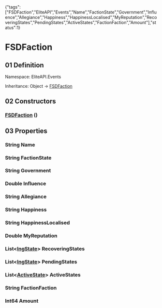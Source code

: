 {"tags":["FSDFaction","EliteAPI","Events","Name","FactionState","Government","Influence","Allegiance","Happiness","HappinessLocalised","MyReputation","RecoveringStates","PendingStates","ActiveStates","FactionFaction","Amount"],"status":1}

# FSDFaction

## 01 Definition

Namespace: <span class='code'>EliteAPI.Events</span>

Inheritance: <span class='code'>Object</span> → <span class='code'>[FSDFaction](../../EliteAPI/Events/FSDFaction.html)</span>

## 02 Constructors

### <span class='code'>[FSDFaction](../../EliteAPI/Events/FSDFaction.html)</span> ()

## 03 Properties

### <span class='code'>String</span> Name

### <span class='code'>String</span> FactionState

### <span class='code'>String</span> Government

### <span class='code'>Double</span> Influence

### <span class='code'>String</span> Allegiance

### <span class='code'>String</span> Happiness

### <span class='code'>String</span> HappinessLocalised

### <span class='code'>Double</span> MyReputation

### <span class='code'>List<[IngState](../../EliteAPI/Events/IngState.html)></span> RecoveringStates

### <span class='code'>List<[IngState](../../EliteAPI/Events/IngState.html)></span> PendingStates

### <span class='code'>List<[ActiveState](../../EliteAPI/Events/ActiveState.html)></span> ActiveStates

### <span class='code'>String</span> FactionFaction

### <span class='code'>Int64</span> Amount

